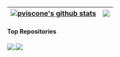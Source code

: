 | <a href="[https://github.com/pviscone/github-readme-stats"><img align="center" src="https://github-readme-stats-blue-three-52.vercel.app/api?username=pviscone&show_icons=true&include_all_commits=true&theme=default&hide_border=true](https://github-readme-stats.vercel.app/api?username=pviscone&count_private=true&show_icons=true)" alt="pviscone's github stats" /></a> | <a href="https://github.com/pviscone/github-readme-stats"><img align="center" src="https://github-readme-stats-blue-three-52.vercel.app/api/top-langs/?username=pviscone&layout=compact&theme=default&hide_border=true&hide=jupyter%20notebook%2Cmakefile%2Ccss%2Chtml%2Cjavascript%2Ctex%2Cperl&langs_count=8" /></a> |
| ------------- | ------------- |

#### Top Repositories

<a href="https://github.com/pviscone/ArcHEP">
  <img align="center" src="https://github-readme-stats-blue-three-52.vercel.app/api/pin/?username=pviscone&repo=ArcHEP" />
</a>
<a href="https://github.com/pviscone/MLPy">
  <img align="center" src="https://github-readme-stats-blue-three-52.vercel.app/api/pin/?username=pviscone&repo=MLPy" />
</a>

<br />
<br />
